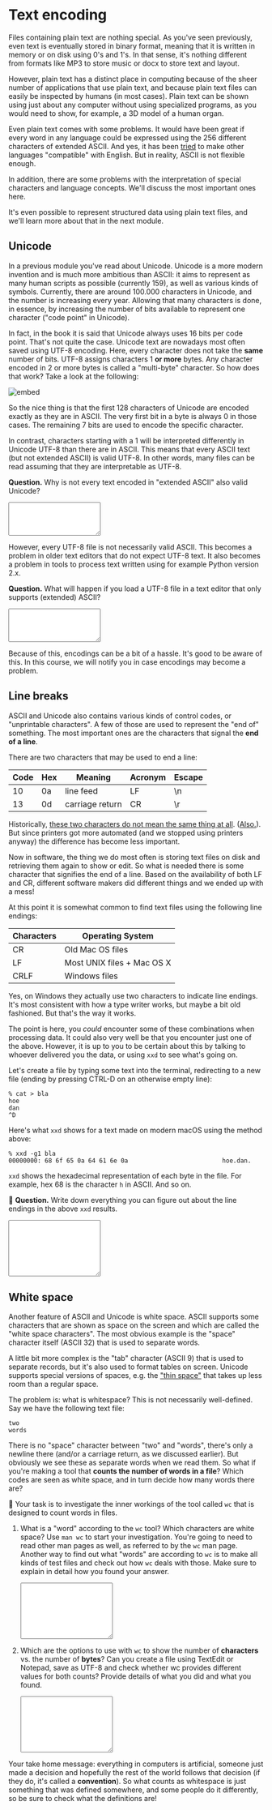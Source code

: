 # Text encoding

Files containing plain text are nothing special. As you've seen previously, even text is eventually stored in binary format, meaning that it is written in memory or on disk using 0's and 1's. In that sense, it's nothing different from formats like MP3 to store music or docx to store text and layout.

However, plain text has a distinct place in computing because of the sheer number of applications that use plain text, and because plain text files can easily be inspected by humans (in most cases).
Plain text can be shown using just about any computer without using specialized programs, as you would need to show, for example, a 3D model of a human organ.

Even plain text comes with some problems. It would have been great if every word in any language could be expressed using the 256 different characters of extended ASCII. And yes, it has been [tried](https://en.wikipedia.org/wiki/Transliteration_of_Chinese) to make other languages "compatible" with English. But in reality, ASCII is not flexible enough.

In addition, there are some problems with the interpretation of special characters and language concepts. We'll discuss the most important ones here.

It's even possible to represent structured data using plain text files, and we'll learn more about that in the next module.

## Unicode

In a previous module you've read about Unicode. Unicode is a more modern invention and is much more ambitious than ASCII: it aims to represent as many human scripts as possible (currently 159), as well as various kinds of symbols. Currently, there are around 100.000 characters in Unicode, and the number is increasing every year. Allowing that many characters is done, in essence, by increasing the number of bits available to represent one character ("code point" in Unicode).

In fact, in the book it is said that Unicode always uses 16 bits per code point. That's not quite the case. Unicode text are nowadays most often saved using UTF-8 encoding. Here, every character does not take the **same** number of bits. UTF-8 assigns characters 1 **or more** bytes. Any character encoded in 2 or more bytes is called a "multi-byte" character. So how does that work? Take a look at the following:

![embed](https://www.youtube.com/embed/MijmeoH9LT4)

So the nice thing is that the first 128 characters of Unicode are encoded exactly as they are in ASCII. The very first bit in a byte is always 0 in those cases. The remaining 7 bits are used to encode the specific character.

In contrast, characters starting with a 1 will be interpreted differently in Unicode UTF-8 than there are in ASCII. This means that every ASCII text (but not extended ASCII) is valid UTF-8. In other words, many files can be read assuming that they are interpretable as UTF-8.

**Question.** Why is not every text encoded in "extended ASCII" also valid Unicode?

<textarea name="form[q0a]" rows="4" required></textarea>

However, every UTF-8 file is not necessarily valid ASCII. This becomes a problem in older text editors that do not expect UTF-8 text. It also becomes a problem in tools to process text written using for example Python version 2.x.

**Question.** What will happen if you load a UTF-8 file in a text editor that only supports (extended) ASCII?

<textarea name="form[q0b]" rows="4" required></textarea>

Because of this, encodings can be a bit of a hassle. It's good to be aware of this. In this course, we will notify you in case encodings may become a problem.

## Line breaks

ASCII and Unicode also contains various kinds of control codes, or "unprintable characters". A few of those are used to represent the "end of" something. The most important ones are the characters that signal the **end of a line**.

There are two characters that may be used to end a line:

| Code | Hex | Meaning    | Acronym | Escape |
| ---- | --- | ---------- | ------- | ------ |
| 10   | 0a  | line feed  | LF      | \n     |
| 13   | 0d  | carriage return | CR | \r     |

Historically, [these two characters do not mean the same thing at all](https://youtu.be/C4Z0ZdYHW3o). ([Also.](https://youtu.be/JY3QfJ6KHq0)). But since printers got more automated (and we stopped using printers anyway) the difference has become less important.

Now in software, the thing we do most often is storing text files on disk and retrieving them again to show or edit. So what is needed there is some character that signifies the end of a line. Based on the availability of both LF and CR, different software makers did different things and we ended up with a mess!

At this point it is somewhat common to find text files using the following line endings:

| Characters | Operating System |
| ---------- | ---------------- |
| CR         | Old Mac OS files |
| LF         | Most UNIX files + Mac OS X |
| CRLF       | Windows files    |

Yes, on Windows they actually use two characters to indicate line endings. It's most consistent with how a type writer works, but maybe a bit old fashioned. But that's the way it works.

The point is here, you *could* encounter some of these combinations when processing data. It could also very well be that you encounter just one of the above. However, it is up to you to be certain about this by talking to whoever delivered you the data, or using `xxd` to see what's going on.

Let's create a file by typing some text into the terminal, redirecting to a new file (ending by pressing CTRL-D on an otherwise empty line):

    % cat > bla
    hoe
    dan
    ^D

Here's what `xxd` shows for a text made on modern macOS using the method above:

    % xxd -g1 bla 
    00000000: 68 6f 65 0a 64 61 6e 0a                          hoe.dan.

`xxd` shows the hexadecimal representation of each byte in the file. For example, hex 68 is the character `h` in ASCII. And so on.

🌵 **Question.** Write down everything you can figure out about the line endings in the above `xxd` results.

<textarea name="form[q0c]" rows="7" required></textarea>


## White space

Another feature of ASCII and Unicode is white space. ASCII supports some characters that are shown as space on the screen and which are called the "white space characters". The most obvious example is the "space" character itself (ASCII 32) that is used to separate words.

A little bit more complex is the "tab" character (ASCII 9) that is used to separate records, but it's also used to format tables on screen. Unicode supports special versions of spaces, e.g. the ["thin space"](https://www.compart.com/en/unicode/U+2009) that takes up less room than a regular space.

The problem is: what is whitespace? This is not necessarily well-defined. Say we have the following text file:

    two
    words

There is no "space" character between "two" and "words", there's only a newline there (and/or a carriage return, as we discussed earlier). But obviously we see these as separate words when we read them. So what if you're making a tool that **counts the number of words in a file**? Which codes are seen as white space, and in turn decide how many words there are?

🌵 Your task is to investigate the inner workings of the tool called `wc` that is designed to count words in files.

1.  What is a "word" according to the `wc` tool? Which characters are white space? Use `man wc` to start your investigation. You're going to need to read other man pages as well, as referred to by the `wc` man page. Another way to find out what "words" are according to `wc` is to make all kinds of test files and check out how `wc` deals with those. Make sure to explain in detail how you found your answer.

    <textarea name="form[q1]" rows="7" required></textarea>

2.  Which are the options to use with `wc` to show the number of **characters** vs. the number of **bytes**? Can you create a file using TextEdit or Notepad, save as UTF-8 and check whether wc provides different values for both counts? Provide details of what you did and what you found.

    <textarea name="form[q2]" rows="7" required></textarea>

Your take home message: everything in computers is artificial, someone just made a decision and hopefully the rest of the world follows that decision (if they do, it's called a **convention**). So what counts as whitespace is just something that was defined somewhere, and some people do it differently, so be sure to check what the definitions are!
